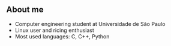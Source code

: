 ## About me
- Computer engineering student at Universidade de São Paulo
- Linux user and ricing enthusiast 
- Most used languages: C, C++, Python
